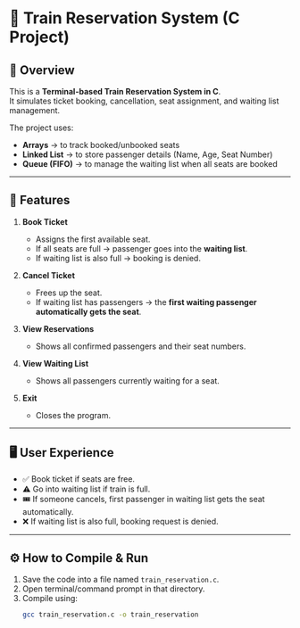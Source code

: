# 🚆 Train Reservation System (C Project)

## 📌 Overview
This is a **Terminal-based Train Reservation System in C**.  
It simulates ticket booking, cancellation, seat assignment, and waiting list management.  

The project uses:
- **Arrays** → to track booked/unbooked seats  
- **Linked List** → to store passenger details (Name, Age, Seat Number)  
- **Queue (FIFO)** → to manage the waiting list when all seats are booked  

---

## 🎯 Features
1. **Book Ticket**
   - Assigns the first available seat.
   - If all seats are full → passenger goes into the **waiting list**.
   - If waiting list is also full → booking is denied.

2. **Cancel Ticket**
   - Frees up the seat.
   - If waiting list has passengers → the **first waiting passenger automatically gets the seat**.

3. **View Reservations**
   - Shows all confirmed passengers and their seat numbers.

4. **View Waiting List**
   - Shows all passengers currently waiting for a seat.

5. **Exit**
   - Closes the program.

---

## 🖥️ User Experience
- ✅ Book ticket if seats are free.  
- ⚠️ Go into waiting list if train is full.  
- 🎟️ If someone cancels, first passenger in waiting list gets the seat automatically.  
- ❌ If waiting list is also full, booking request is denied.  

---

## ⚙️ How to Compile & Run
1. Save the code into a file named `train_reservation.c`.
2. Open terminal/command prompt in that directory.
3. Compile using:
   ```bash
   gcc train_reservation.c -o train_reservation
